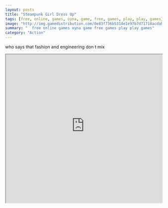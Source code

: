 ```yaml
---
layout: posts
title: "Steampunk Girl Dress Up"
tags: [free, online, games, oyna, game, free, games, play, play, games]
image: "http://img.gamedistribution.com/0e83f736b5314e1e97b7d71718acdabc.jpg"
summary: "  free online games oyna game free games play play games"
category: "Action"
---
```


who says that fashion and engineering don t mix

<iframe width="100%" height="480px;" src="http://flash.gamedistribution.com?game=0e83f736b5314e1e97b7d71718acdabc"></iframe>